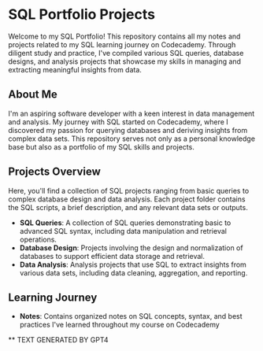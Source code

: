 # SQL Portfolio Projects

Welcome to my SQL Portfolio! This repository contains all my notes and projects related to my SQL learning journey on Codecademy. Through diligent study and practice, I've compiled various SQL queries, database designs, and analysis projects that showcase my skills in managing and extracting meaningful insights from data.

## About Me

I'm an aspiring software developer with a keen interest in data management and analysis. My journey with SQL started on Codecademy, where I discovered my passion for querying databases and deriving insights from complex data sets. This repository serves not only as a personal knowledge base but also as a portfolio of my SQL skills and projects.

## Projects Overview

Here, you'll find a collection of SQL projects ranging from basic queries to complex database design and data analysis. Each project folder contains the SQL scripts, a brief description, and any relevant data sets or outputs.

- **SQL Queries**: A collection of SQL queries demonstrating basic to advanced SQL syntax, including data manipulation and retrieval operations.
- **Database Design**: Projects involving the design and normalization of databases to support efficient data storage and retrieval.
- **Data Analysis**: Analysis projects that use SQL to extract insights from various data sets, including data cleaning, aggregation, and reporting.

## Learning Journey

- **Notes**: Contains organized notes on SQL concepts, syntax, and best practices I've learned throughout my course on Codecademy


** TEXT GENERATED BY GPT4